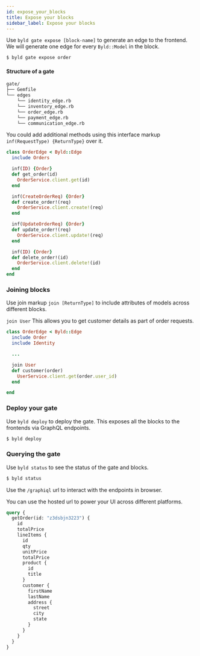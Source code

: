 ```yaml
---
id: expose_your_blocks
title: Expose your blocks
sidebar_label: Expose your blocks
---
```


Use `byld gate expose [block-name]` to generate an edge to the frontend. We
will generate one edge for every `Byld::Model` in the block.

```sh
$ byld gate expose order
```
#### Structure of a gate

```sh
gate/
├── Gemfile
└── edges
    └── identity_edge.rb
    └── inventory_edge.rb
    └── order_edge.rb
    └── payment_edge.rb
    └── communication_edge.rb
```
You could add additional methods using this interface markup
`inf(RequestType) {ReturnType}` over it.

```ruby
class OrderEdge < Byld::Edge
  include Orders

  inf(ID) {Order}
  def get_order(id)
    OrderService.client.get(id)
  end

  inf(CreateOrderReq) {Order}
  def create_order!(req)
    OrderService.client.create!(req)
  end

  inf(UpdateOrderReq) {Order}
  def update_order!(req)
    OrderService.client.update!(req)
  end

  inf(ID) {Order}
  def delete_order!(id)
    OrderService.client.delete!(id)
  end
end
```

### Joining blocks

Use join markup `join [ReturnType]` to include attributes of models across
different blocks.


`join User` This allows you to get customer details as part of order requests.


```ruby
class OrderEdge < Byld::Edge
  include Order
  include Identity

  ...

  join User
  def customer(order)
    UserService.client.get(order.user_id)
  end

end
```

### Deploy your gate

Use `byld deploy` to deploy the gate. This exposes all the blocks to the
frontends via GraphQL endpoints.

```sh
$ byld deploy
```
### Querying the gate

Use `byld status` to see the status of the gate and blocks.

```sh
$ byld status
```
Use the `/graphiql` url to interact with the endpoints in browser.

You can use the hosted url to power your UI across different platforms.

```graphql
query {
  getOrder(id: "z3dsbjn3223") {
    id
    totalPrice
    lineItems {
      id
      qty
      unitPrice
      totalPrice
      product {
        id
        title
      }
      customer {
        firstName
        lastName
        address {
          street
          city
          state
        }
      }
    }
  }
}
```
